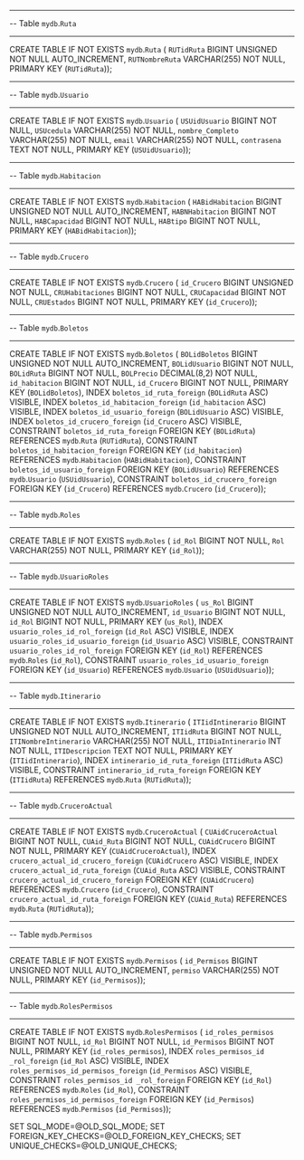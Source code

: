 
-- -----------------------------------------------------
-- Table `mydb`.`Ruta`
-- -----------------------------------------------------
CREATE TABLE IF NOT EXISTS `mydb`.`Ruta` (
  `RUTidRuta` BIGINT UNSIGNED NOT NULL AUTO_INCREMENT,
  `RUTNombreRuta` VARCHAR(255) NOT NULL,
  PRIMARY KEY (`RUTidRuta`));


-- -----------------------------------------------------
-- Table `mydb`.`Usuario`
-- -----------------------------------------------------
CREATE TABLE IF NOT EXISTS `mydb`.`Usuario` (
  `USUidUsuario` BIGINT NOT NULL,
  `USUcedula` VARCHAR(255) NOT NULL,
  `nombre_Completo` VARCHAR(255) NOT NULL,
  `email` VARCHAR(255) NOT NULL,
  `contrasena` TEXT NOT NULL,
  PRIMARY KEY (`USUidUsuario`));


-- -----------------------------------------------------
-- Table `mydb`.`Habitacion`
-- -----------------------------------------------------
CREATE TABLE IF NOT EXISTS `mydb`.`Habitacion` (
  `HABidHabitacion` BIGINT UNSIGNED NOT NULL AUTO_INCREMENT,
  `HABNHabitacion` BIGINT NOT NULL,
  `HABCapacidad` BIGINT NOT NULL,
  `HABtipo` BIGINT NOT NULL,
  PRIMARY KEY (`HABidHabitacion`));


-- -----------------------------------------------------
-- Table `mydb`.`Crucero`
-- -----------------------------------------------------
CREATE TABLE IF NOT EXISTS `mydb`.`Crucero` (
  `id_Crucero` BIGINT UNSIGNED NOT NULL,
  `CRUHabitaciones` BIGINT NOT NULL,
  `CRUCapacidad` BIGINT NOT NULL,
  `CRUEstados` BIGINT NOT NULL,
  PRIMARY KEY (`id_Crucero`));


-- -----------------------------------------------------
-- Table `mydb`.`Boletos`
-- -----------------------------------------------------
CREATE TABLE IF NOT EXISTS `mydb`.`Boletos` (
  `BOLidBoletos` BIGINT UNSIGNED NOT NULL AUTO_INCREMENT,
  `BOLidUsuario` BIGINT NOT NULL,
  `BOLidRuta` BIGINT NOT NULL,
  `BOLPrecio` DECIMAL(8,2) NOT NULL,
  `id_habitacion` BIGINT NOT NULL,
  `id_Crucero` BIGINT NOT NULL,
  PRIMARY KEY (`BOLidBoletos`),
  INDEX `boletos_id_ruta_foreign` (`BOLidRuta` ASC) VISIBLE,
  INDEX `boletos_id_habitacion_foreign` (`id_habitacion` ASC) VISIBLE,
  INDEX `boletos_id_usuario_foreign` (`BOLidUsuario` ASC) VISIBLE,
  INDEX `boletos_id_crucero_foreign` (`id_Crucero` ASC) VISIBLE,
  CONSTRAINT `boletos_id_ruta_foreign`
    FOREIGN KEY (`BOLidRuta`)
    REFERENCES `mydb`.`Ruta` (`RUTidRuta`),
  CONSTRAINT `boletos_id_habitacion_foreign`
    FOREIGN KEY (`id_habitacion`)
    REFERENCES `mydb`.`Habitacion` (`HABidHabitacion`),
  CONSTRAINT `boletos_id_usuario_foreign`
    FOREIGN KEY (`BOLidUsuario`)
    REFERENCES `mydb`.`Usuario` (`USUidUsuario`),
  CONSTRAINT `boletos_id_crucero_foreign`
    FOREIGN KEY (`id_Crucero`)
    REFERENCES `mydb`.`Crucero` (`id_Crucero`));


-- -----------------------------------------------------
-- Table `mydb`.`Roles`
-- -----------------------------------------------------
CREATE TABLE IF NOT EXISTS `mydb`.`Roles` (
  `id_Rol` BIGINT NOT NULL,
  `Rol` VARCHAR(255) NOT NULL,
  PRIMARY KEY (`id_Rol`));


-- -----------------------------------------------------
-- Table `mydb`.`UsuarioRoles`
-- -----------------------------------------------------
CREATE TABLE IF NOT EXISTS `mydb`.`UsuarioRoles` (
  `us_Rol` BIGINT UNSIGNED NOT NULL AUTO_INCREMENT,
  `id_Usuario` BIGINT NOT NULL,
  `id_Rol` BIGINT NOT NULL,
  PRIMARY KEY (`us_Rol`),
  INDEX `usuario_roles_id_rol_foreign` (`id_Rol` ASC) VISIBLE,
  INDEX `usuario_roles_id_usuario_foreign` (`id_Usuario` ASC) VISIBLE,
  CONSTRAINT `usuario_roles_id_rol_foreign`
    FOREIGN KEY (`id_Rol`)
    REFERENCES `mydb`.`Roles` (`id_Rol`),
  CONSTRAINT `usuario_roles_id_usuario_foreign`
    FOREIGN KEY (`id_Usuario`)
    REFERENCES `mydb`.`Usuario` (`USUidUsuario`));


-- -----------------------------------------------------
-- Table `mydb`.`Itinerario`
-- -----------------------------------------------------
CREATE TABLE IF NOT EXISTS `mydb`.`Itinerario` (
  `ITIidIntinerario` BIGINT UNSIGNED NOT NULL AUTO_INCREMENT,
  `ITIidRuta` BIGINT NOT NULL,
  `ITINombreIntinerario` VARCHAR(255) NOT NULL,
  `ITIDiaIntinerario` INT NOT NULL,
  `ITIDescripcion` TEXT NOT NULL,
  PRIMARY KEY (`ITIidIntinerario`),
  INDEX `intinerario_id_ruta_foreign` (`ITIidRuta` ASC) VISIBLE,
  CONSTRAINT `intinerario_id_ruta_foreign`
    FOREIGN KEY (`ITIidRuta`)
    REFERENCES `mydb`.`Ruta` (`RUTidRuta`));


-- -----------------------------------------------------
-- Table `mydb`.`CruceroActual`
-- -----------------------------------------------------
CREATE TABLE IF NOT EXISTS `mydb`.`CruceroActual` (
  `CUAidCruceroActual` BIGINT NOT NULL,
  `CUAid_Ruta` BIGINT NOT NULL,
  `CUAidCrucero` BIGINT NOT NULL,
  PRIMARY KEY (`CUAidCruceroActual`),
  INDEX `crucero_actual_id_crucero_foreign` (`CUAidCrucero` ASC) VISIBLE,
  INDEX `crucero_actual_id_ruta_foreign` (`CUAid_Ruta` ASC) VISIBLE,
  CONSTRAINT `crucero_actual_id_crucero_foreign`
    FOREIGN KEY (`CUAidCrucero`)
    REFERENCES `mydb`.`Crucero` (`id_Crucero`),
  CONSTRAINT `crucero_actual_id_ruta_foreign`
    FOREIGN KEY (`CUAid_Ruta`)
    REFERENCES `mydb`.`Ruta` (`RUTidRuta`));


-- -----------------------------------------------------
-- Table `mydb`.`Permisos`
-- -----------------------------------------------------
CREATE TABLE IF NOT EXISTS `mydb`.`Permisos` (
  `id_Permisos` BIGINT UNSIGNED NOT NULL AUTO_INCREMENT,
  `permiso` VARCHAR(255) NOT NULL,
  PRIMARY KEY (`id_Permisos`));


-- -----------------------------------------------------
-- Table `mydb`.`RolesPermisos`
-- -----------------------------------------------------
CREATE TABLE IF NOT EXISTS `mydb`.`RolesPermisos` (
  `id_roles_permisos` BIGINT NOT NULL,
  `id_Rol` BIGINT NOT NULL,
  `id_Permisos` BIGINT NOT NULL,
  PRIMARY KEY (`id_roles_permisos`),
  INDEX `roles_permisos_id _rol_foreign` (`id_Rol` ASC) VISIBLE,
  INDEX `roles_permisos_id_permisos_foreign` (`id_Permisos` ASC) VISIBLE,
  CONSTRAINT `roles_permisos_id _rol_foreign`
    FOREIGN KEY (`id_Rol`)
    REFERENCES `mydb`.`Roles` (`id_Rol`),
  CONSTRAINT `roles_permisos_id_permisos_foreign`
    FOREIGN KEY (`id_Permisos`)
    REFERENCES `mydb`.`Permisos` (`id_Permisos`));


SET SQL_MODE=@OLD_SQL_MODE;
SET FOREIGN_KEY_CHECKS=@OLD_FOREIGN_KEY_CHECKS;
SET UNIQUE_CHECKS=@OLD_UNIQUE_CHECKS;

